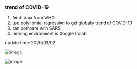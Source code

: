 ### trend of COVID-19 
1. fetch data from WHO
2. use polynomial regression to get globally trend of COVID-19
3. can compare with SARS
4. running environment is Google Colab

update time: 2020/03/02

![image](https://github.com/melody26613/covid19_trend/blob/master/predict/pic/covid19-20200302.gif)

![image](https://github.com/melody26613/covid19_trend/blob/master/predict/pic/sars.jpg)

